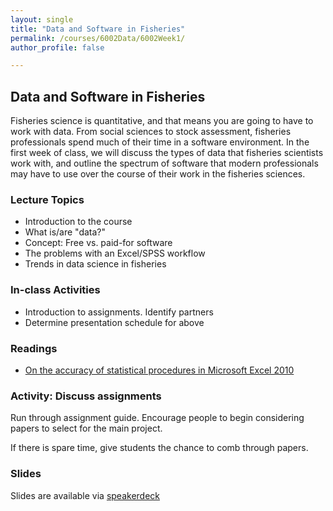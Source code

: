 ```yaml
---
layout: single
title: "Data and Software in Fisheries"
permalink: /courses/6002Data/6002Week1/
author_profile: false

---
```


## Data and Software in Fisheries 
Fisheries science is quantitative, and that means you are going to have to work with data. From social sciences to stock assessment, fisheries professionals spend much of their time in a software environment. In the first week of class, we will discuss the types of data that fisheries scientists work with, and outline the spectrum of software that modern professionals may have to use over the course of their work in the fisheries sciences. 

### Lecture Topics
* Introduction to the course
* What is/are "data?"
* Concept: Free vs. paid-for software
* The problems with an Excel/SPSS workflow
* Trends in data science in fisheries

### In-class Activities
* Introduction to assignments. Identify partners
* Determine presentation schedule for above

### Readings

- [On the accuracy of statistical procedures in Microsoft Excel 2010](https://link.springer.com/article/10.1007/s00180-014-0482-5)

### Activity: Discuss assignments

Run through assignment guide. Encourage people to begin considering papers to select for the main project.

If there is spare time, give students the chance to comb through papers.

### Slides

<script async class="speakerdeck-embed" data-id="28122852f9a5487cbc21edbc3d539a9e" data-ratio="1.77777777777778" src="//speakerdeck.com/assets/embed.js"></script>

Slides are available via [speakerdeck](https://speakerdeck.com/pandalusplatyceros/fish-6002-data-collection-management-and-display-week-1-lec-1)